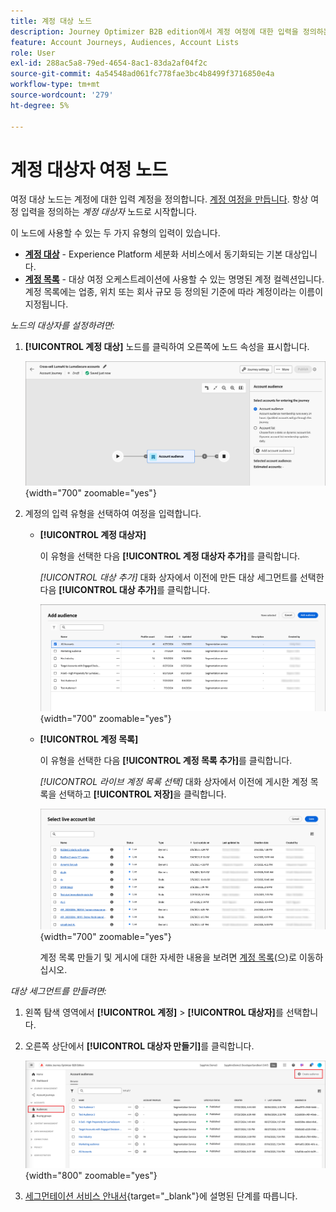 ```yaml
---
title: 계정 대상 노드
description: Journey Optimizer B2B edition에서 계정 여정에 대한 입력을 정의하는 데 사용할 수 있는 계정 대상 노드 유형에 대해 알아봅니다.
feature: Account Journeys, Audiences, Account Lists
role: User
exl-id: 288ac5a8-79ed-4654-8ac1-83da2af04f2c
source-git-commit: 4a54548ad061fc778fae3bc4b8499f3716850e4a
workflow-type: tm+mt
source-wordcount: '279'
ht-degree: 5%

---
```


# 계정 대상자 여정 노드

여정 대상 노드는 계정에 대한 입력 계정을 정의합니다. [계정 여정을 만듭니다](./journey-overview.md#create-an-account-journey). 항상 여정 입력을 정의하는 _계정 대상자_ 노드로 시작합니다.

이 노드에 사용할 수 있는 두 가지 유형의 입력이 있습니다.

* **[계정 대상](../audiences/account-audience-overview.md)** - Experience Platform 세분화 서비스에서 동기화되는 기본 대상입니다.
* **[계정 목록](../accounts/account-lists.md)** - 대상 여정 오케스트레이션에 사용할 수 있는 명명된 계정 컬렉션입니다. 계정 목록에는 업종, 위치 또는 회사 규모 등 정의된 기준에 따라 계정이라는 이름이 지정됩니다.

_노드의 대상자를 설정하려면:_

1. **[!UICONTROL 계정 대상]** 노드를 클릭하여 오른쪽에 노드 속성을 표시합니다.

   ![계정 대상자 노드](./assets/account-journey-account-audience-node.png){width="700" zoomable="yes"}

1. 계정의 입력 유형을 선택하여 여정을 입력합니다.

   * **[!UICONTROL 계정 대상자]**

     이 유형을 선택한 다음 **[!UICONTROL 계정 대상자 추가]**&#x200B;를 클릭합니다.

     _[!UICONTROL 대상 추가]_ 대화 상자에서 이전에 만든 대상 세그먼트를 선택한 다음 **[!UICONTROL 대상 추가]**&#x200B;를 클릭합니다.

     ![노드의 대상 세그먼트 선택](./assets/node-audience-add-dialog.png){width="700" zoomable="yes"}

   * **[!UICONTROL 계정 목록]**

     이 유형을 선택한 다음 **[!UICONTROL 계정 목록 추가]**&#x200B;를 클릭합니다.

     _[!UICONTROL 라이브 계정 목록 선택]_ 대화 상자에서 이전에 게시한 계정 목록을 선택하고 **[!UICONTROL 저장]**&#x200B;을 클릭합니다.

     ![노드의 실시간 계정 목록 선택](./assets/account-journey-account-audience-select-account-list.png){width="700" zoomable="yes"}

     계정 목록 만들기 및 게시에 대한 자세한 내용을 보려면 [계정 목록](../accounts/account-lists.md)(으)로 이동하십시오.

_대상 세그먼트를 만들려면:_

1. 왼쪽 탐색 영역에서 **[!UICONTROL 계정]** > **[!UICONTROL 대상자]**&#x200B;를 선택합니다.

1. 오른쪽 상단에서 **[!UICONTROL 대상자 만들기]**&#x200B;를 클릭합니다.

   ![대상 세그먼트 만들기](./assets/audiences-list-create.png){width="800" zoomable="yes"}

1. [세그먼테이션 서비스 안내서](https://experienceleague.adobe.com/en/docs/experience-platform/segmentation/ui/account-audiences){target="_blank"}에 설명된 단계를 따릅니다.
